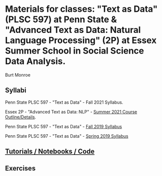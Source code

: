 # Materials for classes: "Text as Data" (PLSC 597) at Penn State & "Advanced Text as Data: Natural Language Processing" (2P) at Essex Summer School in Social Science Data Analysis.

Burt Monroe

## Syllabi

Penn State PLSC 597 - "Text as Data" - Fall 2021 Syllabus.

Essex 2P - "Advanced Text as Data: NLP" - [Summer 2021 Course Outline/Details](https://essexsummerschool.com/summer-school-facts/courses/2021-course-list/advanced-methods-for-text-as-data-natural-language-processing/).

Penn State PLSC 597 - "Text as Data" - [Fall 2019 Syllabus](https://burtmonroe.github.io/TextAsDataCourse/TADASyllabus-Fall2019.pdf)

Penn State PLSC 597 - "Text as Data" - [Spring 2019 Syllabus](https://burtmonroe.github.io/TextAsDataCourse/TADASyllabus-Spring2019.pdf)
  
## [Tutorials / Notebooks / Code](https://burtmonroe.github.io/TextAsDataCourse/Tutorials)

## Exercises
